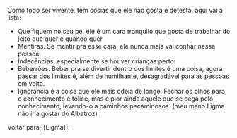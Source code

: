 Como todo ser vivente, tem cosias que ele não gosta e detesta. aqui vai a lista:
- Que fiquem no seu pé, ele é um cara tranquilo que gosta de trabalhar do jeito que quer e quando quer
- Mentiras. Se mentir pra esse cara, ele nunca mais vai confiar nessa pessoa.
- Indecências, especialmente se houver crianças perto.
- Beberrões. Beber pra se divertir dentro dos limites é uma coisa, agora passar dos limites é, além de humilhante, desagradável para as pessoas em volta.
- Ignorância é a coisa que ele mais odeia de longe. Fechar os olhos para o conhecimento é tolice, mas é pior ainda aquele que se cega pelo conhecimento, levando-o a caminhos pecaminosos. (meu mano Ligma não iria gostar do Albatroz)

Voltar para [[Ligma]].